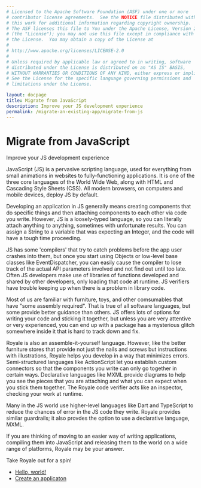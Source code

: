 ```yaml
---
# Licensed to the Apache Software Foundation (ASF) under one or more
# contributor license agreements.  See the NOTICE file distributed with
# this work for additional information regarding copyright ownership.
# The ASF licenses this file to You under the Apache License, Version 2.0
# (the "License"); you may not use this file except in compliance with
# the License.  You may obtain a copy of the License at
# 
# http://www.apache.org/licenses/LICENSE-2.0
# 
# Unless required by applicable law or agreed to in writing, software
# distributed under the License is distributed on an "AS IS" BASIS,
# WITHOUT WARRANTIES OR CONDITIONS OF ANY KIND, either express or implied.
# See the License for the specific language governing permissions and
# limitations under the License.

layout: docpage
title: Migrate from JavaScript
description: Improve your JS development experience
permalink: /migrate-an-existing-app/migrate-from-js
---
```


<!-- Based on material written for FlexJS by Peter Ent and modified by Tom Chiverton -->

# Migrate from JavaScript

Improve your JS development experience

JavaScript (JS) is a pervasive scripting language, used for everything from small animations in websites to fully-functioning applications. It is one of the three core languages of the World Wide Web, along with HTML and Cascading Style Sheets (CSS). All modern browsers, on computers and mobile devices, deploy JS by default.

Developing an application in JS generally means creating components that do specific things and then attaching components to each other via code you write. However, JS is a loosely-typed language, so you can literally attach anything to anything, sometimes with unfortunate results. You can assign a String to a variable that was expecting an Integer, and the code will have a tough time proceeding. 

JS has some 'compilers' that try to catch problems before the app user crashes into them, but once you start using Objects or low-level base classes like EventDispatcher, you can easily cause the compiler to lose track of the actual API parameters involved and not find out until too late. Often JS developers make use of libraries of functions developed and shared by other developers, only loading that code at runtime. JS verifiers have trouble keeping up when there is a problem in library code.

Most of us are familiar with furniture, toys, and other comsumables that have "some assembly required". That is true of all software languages, but some provide better guidance than others. JS offers lots of options for writing your code and sticking it together, but unless you are very attentive or very experienced, you can end up with a package has a mysterious glitch somewhere inside it that is hard to track down and fix.

Royale is also an assemble-it-yourself language. However, like the better furniture stores that provide not just the nails and screws but instructions with illustrations, Royale helps you develop in a way that minimizes errors. Semi-structured languages like ActionScript let you establish custom connectors so that the components you write can only go together in certain ways. Declarative languages like MXML provide diagrams to help you see the pieces that you are attaching and what you can expect when you stick them together. The Royale code verifier acts like an inspector, checking your work at runtime.

Many in the JS world use higher-level languages like Dart and TypeScript to reduce the chances of error in the JS code they write. Royale provides similar guardrails; it also provdes the option to use a declarative language, MXML.

If you are thinking of moving to an easier way of writing applications, compiling them into JavaScript and releasing them to the world on a wide range of platforms, Royale may be your answer.

Take Royale out for a spin!

- [Hello, world!](get-started/hello-world)
- [Create an applicaton](create-an-application)
